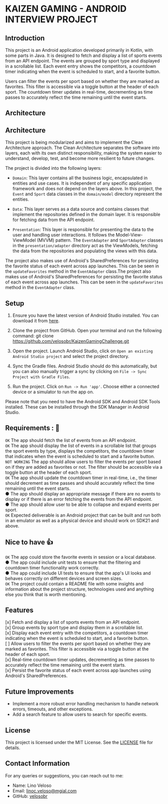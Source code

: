 # KAIZEN GAMING - ANDROID INTERVIEW PROJECT

## Introduction

This project is an Android application developed primarily in Kotlin, with some parts in Java. 
It is designed to fetch and display a list of sports events from an API endpoint. 
The events are grouped by sport type and displayed in a scrollable list. Each event entry shows the competitors, 
a countdown timer indicating when the event is scheduled to start, and a favorite button.

Users can filter the events per sport based on whether they are marked as favorites. 
This filter is accessible via a toggle button at the header of each sport. The countdown timer updates 
in real-time, decrementing as time passes to accurately reflect the time remaining until the event starts.

## Architecture

## Architecture

This project is being modularized and aims to implement the Clean Architecture approach. The Clean Architecture separates the software into layers, each with its own distinct responsibility, making the system easier to understand, develop, test, and become more resilient to future changes.

The project is divided into the following layers:

- `Domain`: This layer contains all the business logic, encapsulated in entities and use cases. It is independent of any specific application framework and does not depend on the layers above. In this project, the `Event` and `Sport` data classes in the `domain/model` directory represent the entities.

- `Data`: This layer serves as a data source and contains classes that implement the repositories defined in the domain layer. It is responsible for fetching data from the API endpoint.

- `Presentation`: This layer is responsible for presenting the data to the user and handling user interactions. It follows the Model-View-ViewModel (MVVM) pattern. The `EventAdapter` and `SportAdapter` classes in the `presentation/adapter` directory act as the ViewModels, fetching the data from the repositories and populating the views with this data.

The project also makes use of Android's SharedPreferences for persisting the favorite status of each event across app launches. This can be seen in the `updateFavorites` method in the `EventAdapter` class.The project also makes use of Android's SharedPreferences for persisting the favorite status of each event across app launches. This can be seen in the `updateFavorites` method in the `EventAdapter` class.

## Setup

1. Ensure you have the latest version of Android Studio installed. You can download it from [here](https://developer.android.com/studio).

2. Clone the project from GitHub. Open your terminal and run the following command:
git clone https://github.com/velosobr/KaizenGamingChallenge.git

3. Open the project. Launch Android Studio, click on `Open an existing Android Studio project` and select the project directory.

4. Sync the Gradle files. Android Studio should do this automatically, but you can also manually trigger a sync by clicking on `File -> Sync Project with Gradle Files`.

5. Run the project. Click on `Run -> Run 'app'`. Choose either a connected device or a simulator to run the app on.

Please note that you need to have the Android SDK and Android SDK Tools installed. These can be installed through the SDK Manager in Android Studio.

## Requirements : 📄
`OK` The app should fetch the list of events from an API endpoint.<br>
`OK` The app should display the list of events in a scrollable list that groups the sport events
by type, displays the competitors, the countdown timer that indicates when the event is
scheduled to start and a favorite button.<br>
`NOT WORKING` The app should allow users to filter the events per sport based on if they are added as
favorites or not. The filter should be accessible via a toggle button at the header of each
sport.<br>
`OK` The app should update the countdown timer in real-time, i.e., the timer should decrement
as time passes and should accurately reflect the time remaining until the event starts.<br>
● The app should display an appropriate message if there are no events to display or if
there is an error fetching the events from the API endpoint.<br>
● The app should allow user to be able to collapse and expand events per sport.<br>
`OK` Expected deliverable is an Android project that can be built and run both in an emulator
as well as a physical device and should work on SDK21 and above.<br>

## Nice to have 👍
`OK`  The app could store the favorite events in session or a local database.<br>
● The app could include unit tests to ensure that the filtering and countdown timer
functionality work correctly.<br>
● The app could include UI tests to ensure that the app's UI looks and behaves correctly
on different devices and screen sizes.<br>
`OK` The project could contain a README file with some insights and information about the
project structure, technologies used and anything else you think that is worth
mentioning.<br>

## Features

[x] Fetch and display a list of sports events from an API endpoint.<br>
[x] Group events by sport type and display them in a scrollable list.<br>
[x] Display each event entry with the competitors, a countdown timer indicating when the event is scheduled to start, and a favorite button.<br>
[ ] Allow users to filter the events per sport based on whether they are marked as favorites. This filter is accessible via a toggle button at the header of each sport.<br>
[x] Real-time countdown timer updates, decrementing as time passes to accurately reflect the time remaining until the event starts.<br>
[x] Persist the favorite status of each event across app launches using Android's SharedPreferences.<br>
## Future Improvements

- Implement a more robust error handling mechanism to handle network errors, timeouts, and other exceptions.
- Add a search feature to allow users to search for specific events.


## License

This project is licensed under the MIT License. See the [LICENSE](LICENSE) file for details.

## Contact Information

For any queries or suggestions, you can reach out to me:

- Name: Lino Veloso
- Email: linoc.veloso@mgial.com
- GitHub: [velosobr](https://github.com/velosobr)